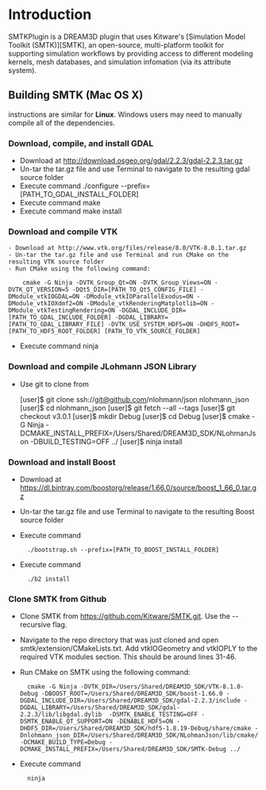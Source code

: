 # Introduction #

SMTKPlugin is a DREAM3D plugin that uses Kitware's [Simulation Model Toolkit (SMTK)][SMTK], an open-source, multi-platform toolkit for supporting simulation workflows by providing access to different modeling kernels, mesh databases, and simulation infomation (via its attribute system).

## Building SMTK (Mac OS X) ##

instructions are similar for **Linux**. Windows users may need to manually compile all of the dependencies.



### Download, compile, and install GDAL ###

- Download at http://download.osgeo.org/gdal/2.2.3/gdal-2.2.3.tar.gz
- Un-tar the tar.gz file and use Terminal to navigate to the resulting gdal source folder
- Execute command
		./configure --prefix=[PATH_TO_GDAL_INSTALL_FOLDER]
- Execute command
		make
- Execute command
		make install

### Download and compile VTK ###

	- Download at http://www.vtk.org/files/release/8.0/VTK-8.0.1.tar.gz
	- Un-tar the tar.gz file and use Terminal and run CMake on the resulting VTK source folder
	- Run CMake using the following command:

		cmake -G Ninja -DVTK_Group_Qt=ON -DVTK_Group_Views=ON -DVTK_QT_VERSION=5 -DQt5_DIR=[PATH_TO_Qt5_CONFIG_FILE] -DModule_vtkIOGDAL=ON -DModule_vtkIOParallelExodus=ON -DModule_vtkIOXdmf2=ON -DModule_vtkRenderingMatplotlib=ON -DModule_vtkTestingRendering=ON -DGDAL_INCLUDE_DIR=[PATH_TO_GDAL_INCLUDE_FOLDER] -DGDAL_LIBRARY=[PATH_TO_GDAL_LIBRARY_FILE] -DVTK_USE_SYSTEM_HDF5=ON -DHDF5_ROOT=[PATH_TO_HDF5_ROOT_FOLDER] [PATH_TO_VTK_SOURCE_FOLDER]

- Execute command
		ninja


### Download and compile JLohmann JSON Library ###

+ Use git to clone from

	[user]$ git clone ssh://git@github.com/nlohmann/json nlohmann_json
   	[user]$ cd nlohmann_json
    [user]$ git fetch --all --tags
    [user]$ git checkout v3.0.1
    [user]$ mkdir Debug
    [user]$ cd Debug
    [user]$ cmake -G Ninja -DCMAKE_INSTALL_PREFIX=/Users/Shared/DREAM3D_SDK/NLohmanJson -DBUILD_TESTING=OFF  ../
    [user]$ ninja install



### Download and install Boost ###

- Download at https://dl.bintray.com/boostorg/release/1.66.0/source/boost_1_66_0.tar.gz
- Un-tar the tar.gz file and use Terminal to navigate to the resulting Boost source folder
- Execute command

		./bootstrap.sh --prefix=[PATH_TO_BOOST_INSTALL_FOLDER]

- Execute command

		./b2 install

### Clone SMTK from Github ###

- Clone SMTK from https://github.com/Kitware/SMTK.git.  Use the --recursive flag.
- Navigate to the repo directory that was just cloned and open smtk/extension/CMakeLists.txt.  Add vtkIOGeometry and vtkIOPLY to the required VTK modules section.  This should be around lines 31-46.

- Run CMake on SMTK using the following command:

		cmake -G Ninja -DVTK_DIR=/Users/Shared/DREAM3D_SDK/VTK-8.1.0-Debug -DBOOST_ROOT=/Users/Shared/DREAM3D_SDK/boost-1.66.0 -DGDAL_INCLUDE_DIR=/Users/Shared/DREAM3D_SDK/gdal-2.2.3/include -DGDAL_LIBRARY=/Users/Shared/DREAM3D_SDK/gdal-2.2.3/lib/libgdal.dylib  -DSMTK_ENABLE_TESTING=OFF -DSMTK_ENABLE_QT_SUPPORT=ON -DENABLE_HDF5=ON -DHDF5_DIR=/Users/Shared/DREAM3D_SDK/hdf5-1.8.19-Debug/share/cmake -Dnlohmann_json_DIR=/Users/Shared/DREAM3D_SDK/NLohmanJson/lib/cmake/nlohmann_json -DCMAKE_BUILD_TYPE=Debug -DCMAKE_INSTALL_PREFIX=/Users/Shared/DREAM3D_SDK/SMTK-Debug ../

- Execute command

		ninja
